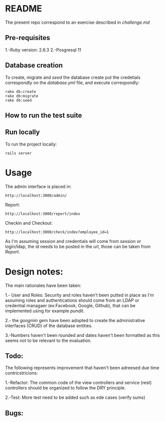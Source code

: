 # README

The present repo correspond to an exercise described in _challenge.md_

## Pre-requisites

1.-Ruby version: 2.6.3
2.-Posgresql 11

## Database creation
To create, migrate and _seed_ the database create put the credetials correspondly on the _database.yml_ file, and execute correspondly:

```
rake db:create
rake db:migrate
rake db:seed
```

## How to run the test suite


## Run locally
To run the project locally:

```
rails server
```

# Usage
The admin interface is placed in:

```
http://localhost:3000/admin/
```

Report:
```
http://localhost:3000/report/index
```

Checkin and Checkout:
```
http://localhost:3000/check/index?employee_id=1
```

As I'm assuming session and credentials will come from session or login/ldap, the id needs to be posted in the url, those can be taken from _Report_.

# Design notes:
The main rationales have been taken:

1.- User and Roles: Security and roles haven't been putted in place as I'm assuming roles and authentications should come from an LDAP or credential managaer (ex:Facebook, Google, Github), that can be implemented using for example _pundit_.

2.- the _googmin_ gem have been adopted to create the administrative interfaces (CRUD) of the database entities.

3.-Numbers haven't been rounded and dates haven't been formatted as this seems not to be relevant to the evaluation.

## Todo:
The following represents improvement that haven't been adreesed due time contricstricions:

1.-Refactor: The common code of the view controllers and service (rest) controllers should be organized to follow the DRY principle. 

2.-Test: More test need to be added such as ede cases (verify sums)

## Bugs:



